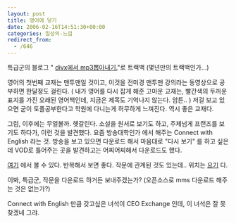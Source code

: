 ```yaml
---
layout: post
title: 영어에 닿기
date: 2006-02-16T14:51:30+00:00
categories: 일상의-느낌
redirect_from:
  - /646
---
```


특급군의 블로그 " <a href="http://ganadist.mizi.com/~ganadist/blog/index.php?pl=8" target=bb>divx에서 mp3뽑아내기.</a>"로 트랙백 (몇년만의 트랙백인가...)

영어의 첫번째 교재는 맨투맨일 것이고, 이것을 전미경 맨투맨 강의라는 동영상으로 공부하면 한달정도 걸린다. ( 내가 영어를 다시 잡게 해준 고마운 교재는, 빨간색의 두꺼운 표지를 가진 오래된 영어책인데, 지금은 제목도 기억나지 않는다. 암튼.. ) 저걸 보고 있으면 굳이 토플공부한다고 학원에 다니는게 허무하게 느껴진다. 역시 좋은 교재다.

그럼, 이후에는 무얼볼까. 헷갈린다. 소설을 원서로 보기도 하고, 주제넘게 프랜즈를 보기도 하다가, 이런 것을 발견했다. 요즘 방송대학인가 에서 해주는 Connect with English 라는 것. 방송을 보고 있으면 다운로드 해서 마음대로 "다시 보기" 를 하고 싶은데 VOD로 틀어주는 곳을 발견하고는 어찌어찌해서 다운로드도 했다.

<a href=http://www.learner.org/resources/series71.html target=bb>여기</a> 에서 볼 수 있다. 반복해서 보면 좋다. 작문에 관계된 것도 있는데.. 위치는 <a href=http://www.learner.org/resources/series128.html target=bb>요기</a> 다.

이봐, 특급군, 작문을 다운로드 하거든 보내주겠는가? (오픈소스로 mms 다운로드 해주는 것은 없는가?)

Connect with English 만큼 갖고싶은 녀석이 CEO Exchange 인데, 이 녀석은 잘 못찾겠네 그랴.
<div id=comments>
</div>

